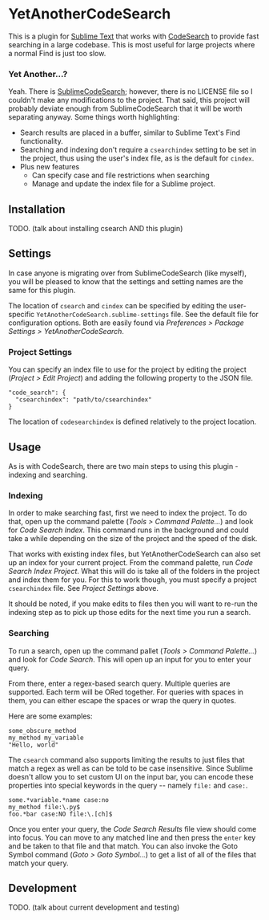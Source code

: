 # YetAnotherCodeSearch

This is a plugin for [Sublime Text][ST] that works with [CodeSearch][CS] to
provide fast searching in a large codebase. This is most useful for large
projects where a normal Find is just too slow.

### Yet Another...?

Yeah. There is [SublimeCodeSearch][]; however, there is no LICENSE file so I
couldn't make any modifications to the project. That said, this project will
probably deviate enough from SublimeCodeSearch that it will be worth separating
anyway. Some things worth highlighting:

- Search results are placed in a buffer, similar to Sublime Text's Find
  functionality.
- Searching and indexing don't require a `csearchindex` setting to be set in the
  project, thus using the user's index file, as is the default for `cindex`.
- Plus new features
  - Can specify case and file restrictions when searching
  - Manage and update the index file for a Sublime project.

## Installation

TODO. (talk about installing csearch AND this plugin)

## Settings

In case anyone is migrating over from SublimeCodeSearch (like myself), you will
be pleased to know that the settings and setting names are the same for this
plugin.

The location of `csearch` and `cindex` can be specified by editing the user-
specific `YetAnotherCodeSearch.sublime-settings` file. See the default file
for configuration options. Both are easily found via
*Preferences > Package Settings > YetAnotherCodeSearch*.

### Project Settings

You can specify an index file to use for the project by editing the project
(*Project > Edit Project*) and adding the following property to the JSON file.

    "code_search": {
      "csearchindex": "path/to/csearchindex"
    }

The location of `codesearchindex` is defined relatively to the project location.

## Usage

As is with CodeSearch, there are two main steps to using this plugin - indexing
and searching.

### Indexing

In order to make searching fast, first we need to index the project. To do that,
open up the command palette (*Tools > Command Palette...*) and look for
*Code Search Index*. This command runs in the background and could take a while
depending on the size of the project and the speed of the disk.

That works with existing index files, but YetAnotherCodeSearch can also set up
an index for your current project. From the command palette, run
*Code Search Index Project*. What this will do is take all of the folders in the
project and index them for you. For this to work though, you must specify a
project `csearchindex` file. See *Project Settings* above.

It should be noted, if you make edits to files then you will want to re-run the
indexing step as to pick up those edits for the next time you run a search.

### Searching

To run a search, open up the command pallet (*Tools > Command Palette...*) and
look for *Code Search*. This will open up an input for you to enter your query.

From there, enter a regex-based search query. Multiple queries are supported.
Each term will be ORed together. For queries with spaces in them, you can either
escape the spaces or wrap the query in quotes.

Here are some examples:

    some_obscure_method
    my_method my_variable
    "Hello, world"

The `csearch` command also supports limiting the results to just files that
match a regex as well as can be told to be case insensitive. Since Sublime
doesn't allow you to set custom UI on the input bar, you can encode these
properties into special keywords in the query -- namely `file:` and `case:`.

    some.*variable.*name case:no
    my_method file:\.py$
    foo.*bar case:NO file:\.[ch]$

Once you enter your query, the *Code Search Results* file view should come into
focus. You can move to any matched line and then press the `enter` key and be
taken to that file and that match. You can also invoke the Goto Symbol command
(*Goto > Goto Symbol...*) to get a list of all of the files that match your
query.

## Development

TODO. (talk about current development and testing)

[ST]: https://www.sublimetext.com/
[CS]: https://code.google.com/p/codesearch/
[SublimeCodeSearch]: https://github.com/whoenig/SublimeCodeSearch
